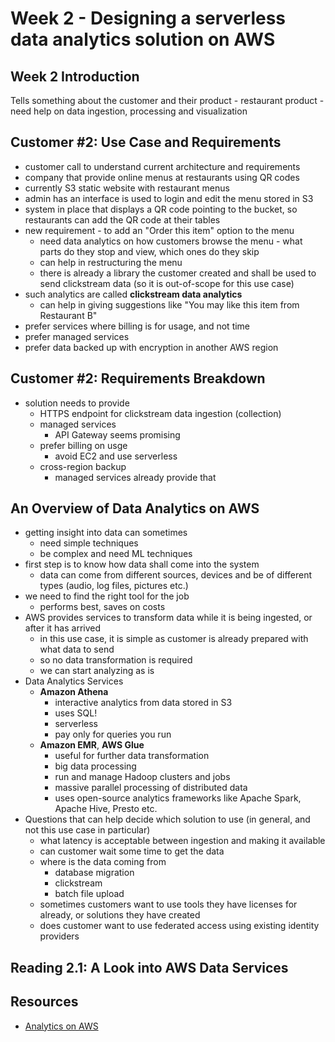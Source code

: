 # Week 2 - Designing a serverless data analytics solution on AWS

## Week 2 Introduction
Tells something about the customer and their product
    - restaurant product
    - need help on data ingestion, processing and visualization

## Customer #2: Use Case and Requirements
- customer call to understand current architecture and requirements
- company that provide online menus at restaurants using QR codes
- currently S3 static website with restaurant menus
- admin has an interface is used to login and edit the menu stored in S3
- system in place that displays a QR code pointing to the bucket, so restaurants can add the QR code at their tables
- new requirement - to add an "Order this item" option to the menu
    - need data analytics on how customers browse the menu - what parts do they stop and view, which ones do they skip
    - can help in restructuring the menu
    - there is already a library the customer created and shall be used to send clickstream data (so it is out-of-scope for this use case)
- such analytics are called __clickstream data analytics__
    - can help in giving suggestions like "You may like this item from Restaurant B"
- prefer services where billing is for usage, and not time
- prefer managed services
- prefer data backed up with encryption in another AWS region

## Customer #2: Requirements Breakdown
- solution needs to provide
    - HTTPS endpoint for clickstream data ingestion (collection)
    - managed services
        - API Gateway seems promising
    - prefer billing on usge
        - avoid EC2 and use serverless
    - cross-region backup
        - managed services already provide that

## An Overview of Data Analytics on AWS
- getting insight into data can sometimes
    - need simple techniques
    - be complex and need ML techniques
- first step is to know how data shall come into the system
    - data can come from different sources, devices and be of different types (audio, log files, pictures etc.)
- we need to find the right tool for the job
    - performs best, saves on costs
- AWS provides services to transform data while it is being ingested, or after it has arrived
    - in this use case, it is simple as customer is already prepared with what data to send
    - so no data transformation is required
    - we can start analyzing as is
- Data Analytics Services
    - __Amazon Athena__
        - interactive analytics from data stored in S3
        - uses SQL!
        - serverless
        - pay only for queries you run
    - __Amazon EMR__, __AWS Glue__
        - useful for further data transformation
        - big data processing
        - run and manage Hadoop clusters and jobs
        - massive parallel processing of distributed data
        - uses open-source analytics frameworks like Apache Spark, Apache Hive, Presto etc.
- Questions that can help decide which solution to use (in general, and not this use case in particular)
    - what latency is acceptable between ingestion and making it available
    - can customer wait some time to get the data
    - where is the data coming from
        - database migration
        - clickstream
        - batch file upload
    - sometimes customers want to use tools they have licenses for already, or solutions they have created
    - does customer want to use federated access using existing identity providers

## Reading 2.1: A Look into AWS Data Services


## Resources
- [Analytics on AWS](https://aws.amazon.com/big-data/datalakes-and-analytics/)

